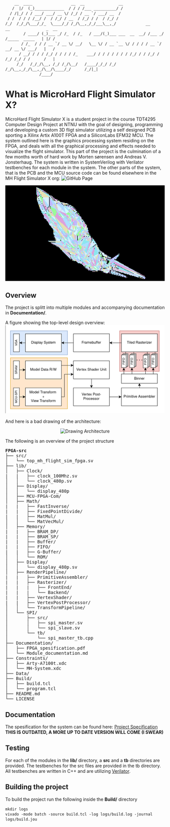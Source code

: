 ```
    __  ____                 __  __               __                                         
   /  |/  (_)_____________  / / / /___ __________/ /                                         
  / /|_/ / / ___/ ___/ __ \/ /_/ / __ `/ ___/ __  /                                          
 / /  / / / /__/ /  / /_/ / __  / /_/ / /  / /_/ /                                           
/_/  /_/_/\___/_/_  \____/_/ /_/\__,_/_/___\__,_/             __      __                _  __
        / ____/ (_)___ _/ /_  / /_   / ___/(_)___ ___  __  __/ /___ _/ /_____  _____   | |/ /
       / /_  / / / __ `/ __ \/ __/   \__ \/ / __ `__ \/ / / / / __ `/ __/ __ \/ ___/   |   / 
      / __/ / / / /_/ / / / / /_    ___/ / / / / / / / /_/ / / /_/ / /_/ /_/ / /      /   |  
     /_/   /_/_/\__, /_/ /_/\__/   /____/_/_/ /_/ /_/\__,_/_/\__,_/\__/\____/_/      /_/|_|  
               /____/
```
# What is MicroHard Flight Simulator X?
MicroHard Flight Simulator X is a student project in the course TDT4295 Computer Design Project at NTNU with the goal of designing, programming and developing a custom 3D fligt simulator utilizing a self designed PCB sporting a Xilinx Artix 
A100T FPGA and a SiliconLabs EFM32 MCU. The system outlined here is the graphics processing system residing on the FPGA, and deals with all the graphical processing and effects needed to visualize the flight simulator. This part of the project is the culmination of a few months worth of hard work by Morten sørensen and Andreas V. Jonsterhaug. The system is written in SystemVerilog with Verilator testbenches for each module in the system. The other parts of the system, that is the PCB and the MCU source code can be found elsewhere in the MH Flight Simulator X org: ![GitHub Page](https://github.com/MH-Flight-Simulator-X)

<div align="center">
  <img src="https://github.com/MH-Flight-Simulator-X/FPGA-src/blob/main/imgs/flight_sim.png" alt="Cool photo" width="600"/>
</div>

## Overview 
The project is splitt into multiple modules and accompanying documentation in **Documentation/**.

A figure showing the top-level design overview:
![System Overview](https://github.com/MH-Flight-Simulator-X/System-Figures-And-Microarchitecture/blob/main/System/system-System%20Arcitecture%20Overview.png)

And here is a bad drawing of the architecture:
<div align="center">
  <img src="https://github.com/MH-Flight-Simulator-X/System-Figures-And-Microarchitecture/blob/main/System/architecture.jpg" alt="Drawing Architecture" height="800"/>
</div>

The following is an overview of the project structure  
<pre>
<strong>FPGA-src</strong>
├── src/  
│   └── top_mh_flight_sim_fpga.sv  
├── lib/  
│   ├── Clock/  
|   |   ├── clock_100Mhz.sv
│   │   └── clock_480p.sv
│   ├── Display/  
│   │   └── display_480p
│   ├── MCU-FPGA-Com/
│   ├── Math/  
|   |   ├── FastInverse/
|   |   ├── FixedPointDivide/
|   |   ├── MatMul/
│   │   └── MatVecMul/
│   ├── Memory/  
|   |   ├── BRAM_DP/
|   |   ├── BRAM_SP/
|   |   ├── Buffer/
|   |   ├── FIFO/
|   |   ├── G-Buffer/
│   │   └── ROM/
│   ├── Display/  
│   │   └── display_480p.sv  
│   ├── RenderPipeline/  
|   |   ├── PrimitiveAssembler/
|   |   ├── Rasterizer/
|   |   |   ├── FrontEnd/
|   |   |   └── Backend/
|   |   ├── VertexShader/
|   |   ├── VertexPostProcessor/
│   │   └── TransformPipeline/
│   └── SPI/  
│       ├── src/
│       │   ├── spi_master.sv  
│       │   └── spi_slave.sv  
│       └── tb/
│           └── spi_master_tb.cpp
├── Documentation/  
│   ├── FPGA_spesification.pdf  
│   └── Module_documentation.md  
├── Constraints/  
│   ├── Arty-A7100t.xdc  
│   └── MH-System.xdc  
├── Data/  
├── Build/  
│   ├── build.tcl  
│   └── program.tcl  
├── README.md  
└── LICENSE  
</pre>
  
## Documentation
The spesification for the system can be found here:
[Project Specification](Documentation/Specification/FPGA-Specification.pdf)  
**THIS IS OUTDATED, A MORE UP TO DATE VERSION WILL COME (I SWEAR)**

## Testing
For each of the modules in the **lib/** directory, a __src__ and a __tb__ directories are provided.
The testbenches for the src files are provided in the tb directory. All testbenches are written in C++
and are utilizing [Verilator](https://github.com/verilator/verilator).

## Building the project
To build the project run the following inside the **Build/** directory

```
mkdir logs
vivado -mode batch -source build.tcl -log logs/build.log -journal logs/build.jou
```
